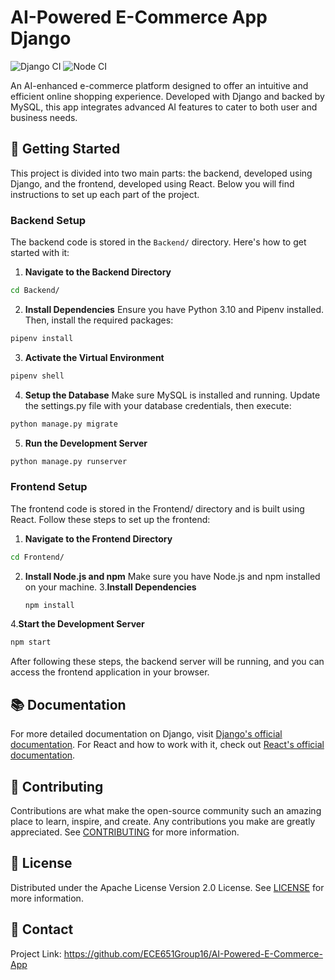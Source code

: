 # AI-Powered E-Commerce App Django

![Django CI](https://github.com/ECE651Group16/AI-Powered-E-Commerce-App/actions/workflows/django.yml/badge.svg?branch=main) ![Node CI](https://github.com/ECE651Group16/AI-Powered-E-Commerce-App/actions/workflows/react.yml/badge.svg?branch=main) 

An AI-enhanced e-commerce platform designed to offer an intuitive and efficient online shopping experience. Developed
with Django and backed by MySQL, this app integrates advanced AI features to cater to both user and business needs.

## 🚀 Getting Started

This project is divided into two main parts: the backend, developed using Django, and the frontend, developed using
React. Below you will find instructions to set up each part of the project.

### Backend Setup

The backend code is stored in the `Backend/` directory. Here's how to get started with it:

1. **Navigate to the Backend Directory**

```bash
cd Backend/
```

2. **Install Dependencies**
   Ensure you have Python 3.10 and Pipenv installed. Then, install the required packages:

```bash
pipenv install
```

3. **Activate the Virtual Environment**

```bash
pipenv shell
```

4. **Setup the Database**
   Make sure MySQL is installed and running. Update the settings.py file with your database credentials, then execute:

```bash
python manage.py migrate
```

5. **Run the Development Server**

```bash
python manage.py runserver
```

### Frontend Setup

The frontend code is stored in the Frontend/ directory and is built using React. Follow these steps to set up the
frontend:

1. **Navigate to the Frontend Directory**

```bash
cd Frontend/
```

2. **Install Node.js and npm**
   Make sure you have Node.js and npm installed on your machine.
   3.**Install Dependencies**
   ```bash
   npm install
   ```

4.**Start the Development Server**

```bash
npm start
```

After following these steps, the backend server will be running, and you can access the frontend application in your
browser.

## 📚 Documentation

For more detailed documentation on Django,
visit [Django's official documentation](https://docs.djangoproject.com/en/3.2/).
For React and how to work with it, check
out [React's official documentation](https://reactjs.org/docs/getting-started.html).

## 🤝 Contributing

Contributions are what make the open-source community such an amazing place to learn, inspire, and create. Any
contributions you make are greatly appreciated. See [CONTRIBUTING](CONTRIBUTING.md) for more information.

## 📝 License

Distributed under the Apache License Version 2.0 License. See [LICENSE](LICENSE) for more information.

## 📩 Contact

Project Link: https://github.com/ECE651Group16/AI-Powered-E-Commerce-App

